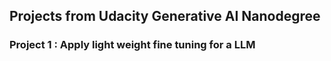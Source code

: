 ## Projects from Udacity Generative AI Nanodegree

### Project 1 : Apply light weight fine tuning for a LLM
